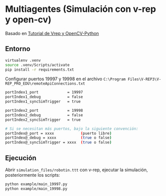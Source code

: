 # Multiagentes (Simulación con v-rep y open-cv)

Basado en [Tutorial de Vrep y OpenCV-Python](https://robologs.net/2016/07/07/tutorial-de-vrep-y-opencv-python/)

## Entorno 

```bash
virtualenv .venv
source .venv/Scripts/activate
pip install -r requirements.txt
```

Configurar puertos 19997 y 19998 en el archivo `C:\Program Files\V-REP3\V-REP_PRO_EDU\remoteApiConnections.txt`

```bash
portIndex1_port             = 19997
portIndex1_debug            = false
portIndex1_syncSimTrigger   = true

portIndex2_port             = 19998
portIndex2_debug            = false
portIndex2_syncSimTrigger   = true

# Si se necesitan más puertos, bajo la siguiente convención:
portIndex@_port = xxxx            (puerto libre)
portIndex@_debug = xxxx           (true o false)     
portIndex@_syncSimTrigger = xxxx  (true o false)   
```

## Ejecución
Abrir  `simulation_files/robotin.ttt` con v-rep, ejecutar la simulación, posteriormente los scripts:

```bash
python example/main_19997.py
python example/main_19998.py
```
